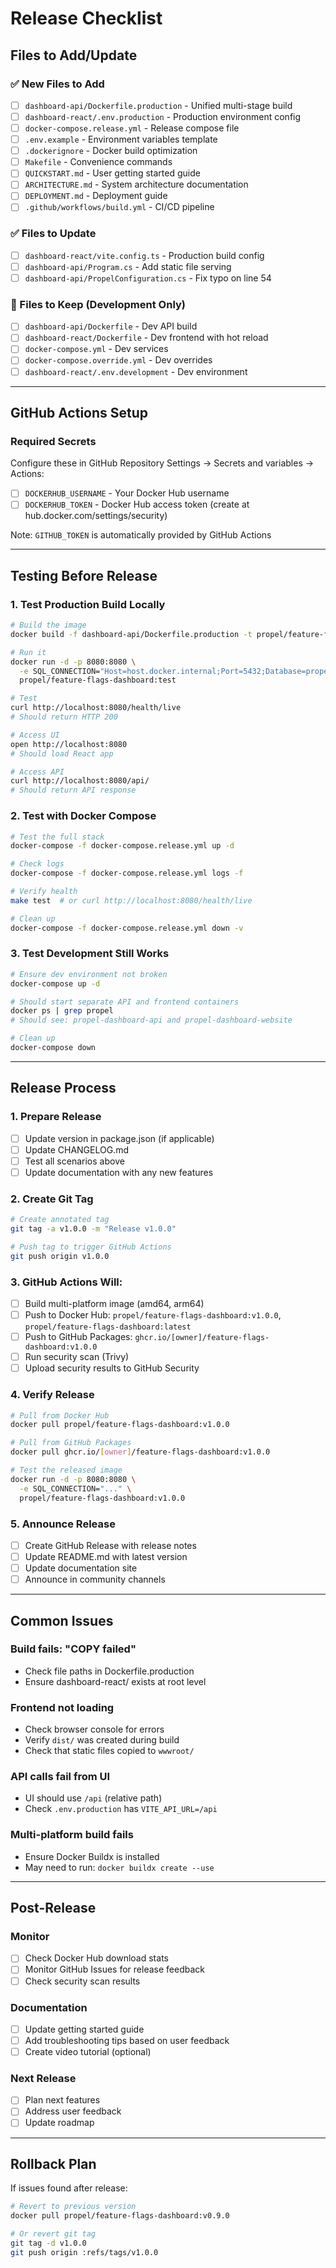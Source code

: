 # Release Checklist

## Files to Add/Update

### ✅ New Files to Add
- [ ] `dashboard-api/Dockerfile.production` - Unified multi-stage build
- [ ] `dashboard-react/.env.production` - Production environment config
- [ ] `docker-compose.release.yml` - Release compose file
- [ ] `.env.example` - Environment variables template
- [ ] `.dockerignore` - Docker build optimization
- [ ] `Makefile` - Convenience commands
- [ ] `QUICKSTART.md` - User getting started guide
- [ ] `ARCHITECTURE.md` - System architecture documentation
- [ ] `DEPLOYMENT.md` - Deployment guide
- [ ] `.github/workflows/build.yml` - CI/CD pipeline

### ✅ Files to Update
- [ ] `dashboard-react/vite.config.ts` - Production build config
- [ ] `dashboard-api/Program.cs` - Add static file serving
- [ ] `dashboard-api/PropelConfiguration.cs` - Fix typo on line 54

### 📌 Files to Keep (Development Only)
- [ ] `dashboard-api/Dockerfile` - Dev API build
- [ ] `dashboard-react/Dockerfile` - Dev frontend with hot reload
- [ ] `docker-compose.yml` - Dev services
- [ ] `docker-compose.override.yml` - Dev overrides
- [ ] `dashboard-react/.env.development` - Dev environment

---

## GitHub Actions Setup

### Required Secrets
Configure these in GitHub Repository Settings → Secrets and variables → Actions:

- [ ] `DOCKERHUB_USERNAME` - Your Docker Hub username
- [ ] `DOCKERHUB_TOKEN` - Docker Hub access token (create at hub.docker.com/settings/security)

Note: `GITHUB_TOKEN` is automatically provided by GitHub Actions

---

## Testing Before Release

### 1. Test Production Build Locally

```bash
# Build the image
docker build -f dashboard-api/Dockerfile.production -t propel/feature-flags-dashboard:test .

# Run it
docker run -d -p 8080:8080 \
  -e SQL_CONNECTION="Host=host.docker.internal;Port=5432;Database=propel;Username=user;Password=pass" \
  propel/feature-flags-dashboard:test

# Test
curl http://localhost:8080/health/live
# Should return HTTP 200

# Access UI
open http://localhost:8080
# Should load React app

# Access API
curl http://localhost:8080/api/
# Should return API response
```

### 2. Test with Docker Compose

```bash
# Test the full stack
docker-compose -f docker-compose.release.yml up -d

# Check logs
docker-compose -f docker-compose.release.yml logs -f

# Verify health
make test  # or curl http://localhost:8080/health/live

# Clean up
docker-compose -f docker-compose.release.yml down -v
```

### 3. Test Development Still Works

```bash
# Ensure dev environment not broken
docker-compose up -d

# Should start separate API and frontend containers
docker ps | grep propel
# Should see: propel-dashboard-api and propel-dashboard-website

# Clean up
docker-compose down
```

---

## Release Process

### 1. Prepare Release

- [ ] Update version in package.json (if applicable)
- [ ] Update CHANGELOG.md
- [ ] Test all scenarios above
- [ ] Update documentation with any new features

### 2. Create Git Tag

```bash
# Create annotated tag
git tag -a v1.0.0 -m "Release v1.0.0"

# Push tag to trigger GitHub Actions
git push origin v1.0.0
```

### 3. GitHub Actions Will:

- [ ] Build multi-platform image (amd64, arm64)
- [ ] Push to Docker Hub: `propel/feature-flags-dashboard:v1.0.0`, `propel/feature-flags-dashboard:latest`
- [ ] Push to GitHub Packages: `ghcr.io/[owner]/feature-flags-dashboard:v1.0.0`
- [ ] Run security scan (Trivy)
- [ ] Upload security results to GitHub Security

### 4. Verify Release

```bash
# Pull from Docker Hub
docker pull propel/feature-flags-dashboard:v1.0.0

# Pull from GitHub Packages
docker pull ghcr.io/[owner]/feature-flags-dashboard:v1.0.0

# Test the released image
docker run -d -p 8080:8080 \
  -e SQL_CONNECTION="..." \
  propel/feature-flags-dashboard:v1.0.0
```

### 5. Announce Release

- [ ] Create GitHub Release with release notes
- [ ] Update README.md with latest version
- [ ] Update documentation site
- [ ] Announce in community channels

---

## Common Issues

### Build fails: "COPY failed"
- Check file paths in Dockerfile.production
- Ensure dashboard-react/ exists at root level

### Frontend not loading
- Check browser console for errors
- Verify `dist/` was created during build
- Check that static files copied to `wwwroot/`

### API calls fail from UI
- UI should use `/api` (relative path)
- Check `.env.production` has `VITE_API_URL=/api`

### Multi-platform build fails
- Ensure Docker Buildx is installed
- May need to run: `docker buildx create --use`

---

## Post-Release

### Monitor
- [ ] Check Docker Hub download stats
- [ ] Monitor GitHub Issues for release feedback
- [ ] Check security scan results

### Documentation
- [ ] Update getting started guide
- [ ] Add troubleshooting tips based on user feedback
- [ ] Create video tutorial (optional)

### Next Release
- [ ] Plan next features
- [ ] Address user feedback
- [ ] Update roadmap

---

## Rollback Plan

If issues found after release:

```bash
# Revert to previous version
docker pull propel/feature-flags-dashboard:v0.9.0

# Or revert git tag
git tag -d v1.0.0
git push origin :refs/tags/v1.0.0
```
